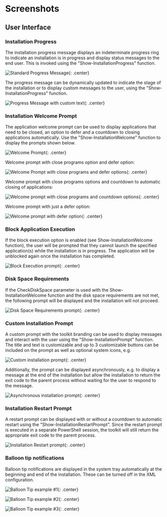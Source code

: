 # Screenshots

## User Interface

### Installation Progress

The installation progress message displays an indeterminate progress ring to indicate an installation is in progress and display status messages to the end user. This is invoked using the "Show-InstallationProgress" function.

![Standard Progress Message](img/progressmessage_standard.png){: .center}

The progress message can be dynamically updated to indicate the stage of the installation or to display custom messages to the user, using the "Show-InstallationProgress" function.

![Progress Message with custom text](img/progressmessage_custom.png){: .center}

### Installation Welcome Prompt

The application welcome prompt can be used to display applications that need to be closed, an option to defer and a countdown to closing applications automatically. Use the "Show-InstallationWelcome" function to display the prompts shown below.

![Welcome Prompt](img/welcomeprompt_standard.png){: .center}

Welcome prompt with close programs option and defer option:

![Welcome Prompt with close programs and defer options](img/welcomeprompt_withcloseanddefer.png){: .center}

Welcome prompt with close programs options and countdown to automatic closing of applications:

![Welcome prompt with close programs and countdown options](img/welcomeprompt_withcloseandcountdown.png){: .center}

Welcome prompt with just a defer option:

![Welcome prompt with defer option](img/welcomeprompt_withdeferonly.png){: .center}

### Block Application Execution

If the block execution option is enabled (see Show-InstallationWelcome function), the user will be prompted that they cannot launch the specified application(s) while the installation is in progress. The application will be unblocked again once the installation has completed.

![Block Execution prompt](img/blockexecutionprompt.png){: .center}

### Disk Space Requirements

If the CheckDiskSpace parameter is used with the Show-InstallationWelcome function and the disk space requirements are not met, the following prompt will be displayed and the installation will not proceed.

![Disk Space Requirements prompt](img/diskspacerequirementsprompt.png){: .center}

### Custom Installation Prompt

A custom prompt with the toolkit branding can be used to display messages and interact with the user using the "Show-InstallationPrompt" function. The title and text is customizable and up to 3 customizable buttons can be included on the prompt as well as optional system icons, e.g.

![Custom installation prompt](img/custominstallationprompt.png){: .center}

Additionally, the prompt can be displayed asynchronously, e.g. to display a message at the end of the installation but allow the installation to return the exit code to the parent process without waiting for the user to respond to the message.

![Asynchronous installation prompt](img/asyncinstallationprompt.png){: .center}

### Installation Restart Prompt

A restart prompt can be displayed with or without a countdown to automatic restart using the "Show-InstallationRestartPrompt". Since the restart prompt is executed in a separate PowerShell session, the toolkit will still return the appropriate exit code to the parent process.

![Installation Restart prompt](img/restartprompt.png){: .center}

### Balloon tip notifications

Balloon tip notifications are displayed in the system tray automatically at the beginning and end of the installation. These can be turned off in the XML configuration.

![Balloon Tip example #1](img/balloontip1.png){: .center}

![Balloon Tip example #2](img/balloontip2.png){: .center}

![Balloon Tip example #3](img/balloontip3.png){: .center}
